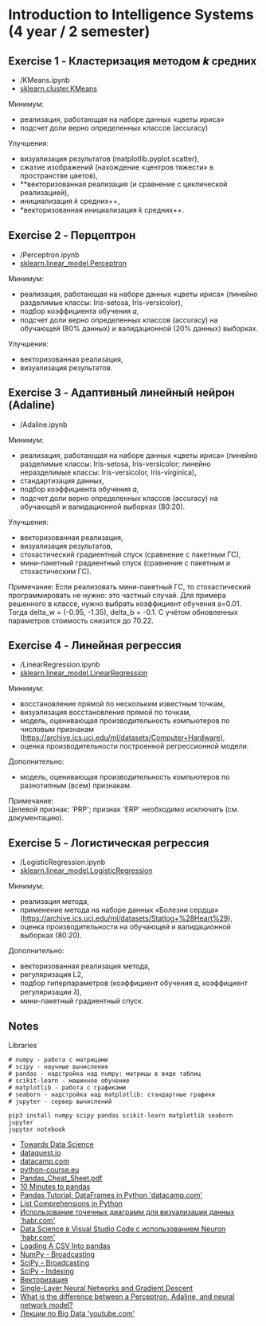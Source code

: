 # Introduction to Intelligence Systems (4 year / 2 semester)

## Exercise 1 - Кластеризация методом 𝒌 средних
* /KMeans.ipynb
* [sklearn.cluster.KMeans](https://scikit-learn.org/stable/modules/generated/sklearn.cluster.KMeans.html#sklearn.cluster.KMeans)

Минимум:
* реализация, работающая на наборе данных «цветы ириса»
* подсчет доли верно определенных классов (accuracy)  

Улучшения:
* визуализация результатов (matplotlib.pyplot.scatter),
* сжатие изображений (нахождение «центров тяжести» в пространстве цветов),
* \*\*векторизованная реализация (и сравнение с циклической реализацией),
* инициализация 𝑘 средних++,
* \*векторизованная инициализация 𝑘 средних++.

## Exercise 2 - Перцептрон
* /Perceptron.ipynb
* [sklearn.linear_model.Perceptron](https://scikit-learn.org/stable/modules/generated/sklearn.linear_model.Perceptron.html)

Минимум:
* реализация, работающая на наборе данных «цветы ириса» (линейно разделимые классы: Iris-setosa, Iris-versicolor),
* подбор коэффициента обучения 𝛼,
* подсчет доли верно определенных классов (accuracy) на обучающей (80% данных) и валидационной (20% данных) выборках.  

Улучшения:
* векторизованная реализация,
* визуализация результатов.


## Exercise 3 - Адаптивный линейный нейрон (Adaline)
* /Adaline.ipynb

Минимум:
* реализация, работающая на наборе данных «цветы ириса» (линейно разделимые классы: Iris-setosa, Iris-versicolor; линейно неразделимые классы: Iris-versicolor, Iris-virginica),
* стандартизация данных,
* подбор коэффициента обучения 𝛼,
* подсчет доли верно определенных классов (accuracy) на обучающей и валидационной выборках (80:20).  

Улучшения:
* векторизованная реализация,
* визуализация результатов,
* стохастический градиентный спуск (сравнение с пакетным ГС),
* мини-пакетный градиентный спуск (сравнение с пакетным и стохастическим ГС).  

Примечание: Если реализовать мини-пакетный ГС, то стохастический программировать не нужно: это частный случай. Для примера решенного в классе, нужно выбрать коэффициент обучения a=0.01. Тогда delta_w = (-0.95, -1.35), delta_b = -0.1. С учётом обновленных параметров стоимость снизится до 70.22.  


## Exercise 4 - Линейная регрессия
* /LinearRegression.ipynb
* [sklearn.linear_model.LinearRegression](https://scikit-learn.org/stable/modules/generated/sklearn.linear_model.LinearRegression.html)

Минимум:
* восстановление прямой по нескольким известным точкам,
* визуализация восстановления прямой по точкам,
* модель, оценивающая производительность компьютеров по числовым признакам (https://archive.ics.uci.edu/ml/datasets/Computer+Hardware),
* оценка производительности построенной регрессионной модели.  

Дополнительно:
* модель, оценивающая производительность компьютеров по разнотипным (всем) признакам.  

Примечание:  
Целевой признак: 'PRP'; признак 'ERP' необходимо исключить (см. документацию).  


## Exercise 5 - Логистическая регрессия
* /LogisticRegression.ipynb
* [sklearn.linear_model.LogisticRegression](https://scikit-learn.org/stable/modules/generated/sklearn.linear_model.LogisticRegression.html)

Минимум:
* реализация метода,
* применение метода на наборе данных «Болезни сердца» (https://archive.ics.uci.edu/ml/datasets/Statlog+%28Heart%29),
* оценка производительности на обучающей и валидационной выборках (80:20).  

Дополнительно:
* векторизованная реализация метода,
* регуляризация L2,
* подбор гиперпараметров (коэффициент обучения 𝛼, коэффициент регуляризации 𝜆),
* мини-пакетный градиентный спуск.  


## Notes

Libraries
```
# numpy - работа с матрицами
# scipy - научные вычисления
# pandas - надстройка над numpy: матрицы в виде таблиц
# scikit-learn - машинное обучение
# matplotlib - работа с графиками
# seaborn - надстройка над matplotlib: стандартные графики
# jupyter - сервер вычислений

pip3 install numpy scipy pandas scikit-learn matplotlib seaborn jupyter
jupyter notebook
```

* [Towards Data Science](https://towardsdatascience.com/)
* [dataquest.io](https://www.dataquest.io/)
* [datacamp.com](https://www.datacamp.com/)
* [python-course.eu](https://www.python-course.eu/numerical_programming_with_python.php)
* [Pandas_Cheat_Sheet.pdf](http://pandas.pydata.org/Pandas_Cheat_Sheet.pdf)
* [10 Minutes to pandas](https://pandas.pydata.org/pandas-docs/stable/getting_started/10min.html)
* [Pandas Tutorial: DataFrames in Python 'datacamp.com'](https://www.datacamp.com/community/tutorials/pandas-tutorial-dataframe-python)
* [List Comprehensions in Python](https://www.pythonforbeginners.com/basics/list-comprehensions-in-python)
* [Использование точечных диаграмм для визуализации данных 'habr.com'](https://habr.com/ru/post/440674/)
* [Data Science в Visual Studio Code с использованием Neuron 'habr.com'](https://habr.com/ru/company/microsoft/blog/428738/)
* [Loading A CSV Into pandas](https://chrisalbon.com/python/data_wrangling/pandas_dataframe_importing_csv/)
* [NumPy - Broadcasting](https://www.tutorialspoint.com/numpy/numpy_broadcasting.htm)
* [SciPy - Broadcasting](https://docs.scipy.org/doc/numpy/user/basics.broadcasting.html)
* [SciPy - Indexing](https://docs.scipy.org/doc/numpy-1.13.0/reference/arrays.indexing.html)
* [Векторизация](http://slemeshevsky.github.io/python-num-pde/term2/build/html/_fdm-for-wave/vectorization.html)
* [Single-Layer Neural Networks and Gradient Descent](https://sebastianraschka.com/Articles/2015_singlelayer_neurons.html)
* [What is the difference between a Perceptron, Adaline, and neural network model?](https://sebastianraschka.com/faq/docs/diff-perceptron-adaline-neuralnet.html)
* [Лекции по Big Data 'youtube.com'](https://www.youtube.com/playlist?list=PLDCK7Cej1W41qOk-XRRVNELkr_ouOxxzI)